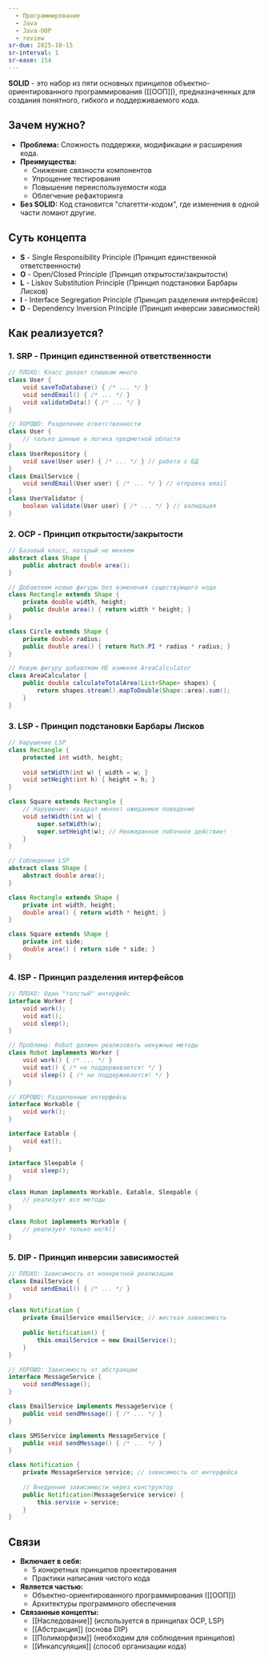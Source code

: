 ```yaml
---
  - Программирование
  - Java
  - Java-OOP
  - review
sr-due: 2025-10-15
sr-interval: 1
sr-ease: 154
---
```

**SOLID** - это набор из пяти основных принципов объектно-ориентированного программирования ([[ООП]]), предназначенных для создания понятного, гибкого и поддерживаемого кода.

## Зачем нужно?

- **Проблема:** Сложность поддержки, модификации и расширения кода.
- **Преимущества:**
    - Снижение связности компонентов
    - Упрощение тестирования
    - Повышение переиспользуемости кода
    - Облегчение рефакторинга
- **Без SOLID:** Код становится "спагетти-кодом", где изменения в одной части ломают другие.

## Суть концепта

- **S** - Single Responsibility Principle (Принцип единственной ответственности)
- **O** - Open/Closed Principle (Принцип открытости/закрытости)
- **L** - Liskov Substitution Principle (Принцип подстановки Барбары Лисков)
- **I** - Interface Segregation Principle (Принцип разделения интерфейсов)
- **D** - Dependency Inversion Principle (Принцип инверсии зависимостей)

## Как реализуется?

### 1. SRP - Принцип единственной ответственности

``` Java
// ПЛОХО: Класс делает слишком много
class User {
    void saveToDatabase() { /* ... */ }
    void sendEmail() { /* ... */ }
    void validateData() { /* ... */ }
}

// ХОРОШО: Разделение ответственности
class User {
    // только данные и логика предметной области
}
class UserRepository {
    void save(User user) { /* ... */ } // работа с БД
}
class EmailService {
    void sendEmail(User user) { /* ... */ } // отправка email
}
class UserValidator {
    boolean validate(User user) { /* ... */ } // валидация
}
```

### 2. OCP - Принцип открытости/закрытости

``` Java
// Базовый класс, который не меняем
abstract class Shape {
    public abstract double area();
}

// Добавляем новые фигуры без изменения существующего кода
class Rectangle extends Shape {
    private double width, height;
    public double area() { return width * height; }
}

class Circle extends Shape {
    private double radius;
    public double area() { return Math.PI * radius * radius; }
}

// Новую фигуру добавляем НЕ изменяя AreaCalculator
class AreaCalculator {
    public double calculateTotalArea(List<Shape> shapes) {
        return shapes.stream().mapToDouble(Shape::area).sum();
    }
}
```

### 3. LSP - Принцип подстановки Барбары Лисков

``` Java
// Нарушение LSP
class Rectangle {
    protected int width, height;
    
    void setWidth(int w) { width = w; }
    void setHeight(int h) { height = h; }
}

class Square extends Rectangle {
    // Нарушение: квадрат меняет ожидаемое поведение
    void setWidth(int w) { 
        super.setWidth(w); 
        super.setHeight(w); // Неожиданное побочное действие!
    }
}

// Соблюдение LSP
abstract class Shape {
    abstract double area();
}

class Rectangle extends Shape {
    private int width, height;
    double area() { return width * height; }
}

class Square extends Shape {
    private int side;
    double area() { return side * side; }
}
```

### 4. ISP - Принцип разделения интерфейсов

``` Java
// ПЛОХО: Один "толстый" интерфейс
interface Worker {
    void work();
    void eat();
    void sleep();
}

// Проблема: Robot должен реализовать ненужные методы
class Robot implements Worker {
    void work() { /* ... */ }
    void eat() { /* не поддерживается! */ }
    void sleep() { /* не поддерживается! */ }
}

// ХОРОШО: Разделенные интерфейсы
interface Workable {
    void work();
}

interface Eatable {
    void eat();
}

interface Sleepable {
    void sleep();
}

class Human implements Workable, Eatable, Sleepable {
    // реализует все методы
}

class Robot implements Workable {
    // реализует только work()
}
```

### 5. DIP - Принцип инверсии зависимостей

``` Java
// ПЛОХО: Зависимость от конкретной реализации
class EmailService {
    void sendEmail() { /* ... */ }
}

class Notification {
    private EmailService emailService; // жесткая зависимость
    
    public Notification() {
        this.emailService = new EmailService();
    }
}

// ХОРОШО: Зависимость от абстракции
interface MessageService {
    void sendMessage();
}

class EmailService implements MessageService {
    public void sendMessage() { /* ... */ }
}

class SMSService implements MessageService {
    public void sendMessage() { /* ... */ }
}

class Notification {
    private MessageService service; // зависимость от интерфейса
    
    // Внедрение зависимости через конструктор
    public Notification(MessageService service) {
        this.service = service;
    }
}
```

## Связи

- **Включает в себя:**
    - 5 конкретных принципов проектирования
    - Практики написания чистого кода
- **Является частью:**
    - Объектно-ориентированного программирования ([[ООП]])
    - Архитектуры программного обеспечения
- **Связанные концепты:**
    - [[Наследование]] (используется в принципах OCP, LSP)
    - [[Абстракция]] (основа DIP)
    - [[Полиморфизм]] (необходим для соблюдения принципов)
    - [[Инкапсуляция]] (способ организации кода)